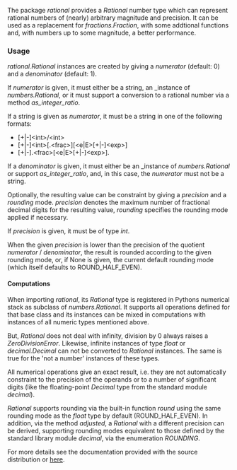 The package _rational_ provides a _Rational_ number type which can represent
rational numbers of (nearly) arbitrary magnitude and precision. It can be used 
as a replacement for _fractions.Fraction_, with some addtional functions and, 
with numbers up to some magnitude, a better performance.

### Usage

_rational.Rational_ instances are created by giving a _numerator_ (default: 0) 
and a _denominator_ (default: 1).

If _numerator_ is given, it must either be a string, an _instance of 
_numbers.Rational_, or it must support a conversion to a rational number via a 
method _as_integer_ratio_.

If a string is given as _numerator_, it must be a string in one of the 
following formats:

  *  [+|-]\<int>/\<int>
  *  [+|-]\<int>[.\<frac>][<e|E>[+|-]\<exp>]
  *  [+|-].\<frac>[<e|E>[+|-]\<exp>].

If a _denominator_ is given, it must either be an _instance of 
_numbers.Rational_ or support _as_integer_ratio_, and, in this case, the 
_numerator_ must not be a string.

Optionally, the resulting value can be constraint by giving a _precision_ and 
a _rounding_ mode. _precision_ denotes the maximum number of fractional 
decimal digits for the resulting value, _rounding_ specifies the rounding
mode applied if necessary.

If _precision_ is given, it must be of type _int_.

When the given _precision_ is lower than the precision of the quotient 
_numerator_ / _denominator_, the result is rounded according to the given 
rounding mode, or, if None is given, the current default rounding mode (which 
itself defaults to ROUND_HALF_EVEN).

#### Computations

When importing _rational_, its _Rational_ type is registered in Pythons
numerical stack as subclass of _numbers.Rational_. It supports all operations 
defined for that base class and its instances can be mixed in computations 
with instances of all numeric types mentioned above.

But, _Rational_ does not deal with infinity, division by 0 always raises a
_ZeroDivisionError_. Likewise, infinite instances of type _float_ or
_decimal.Decimal_ can not be converted to _Rational_ instances. The same is
true for the 'not a number' instances of these types.

All numerical operations give an exact result, i.e. they are not automatically
constraint to the precision of the operands or to a number of significant
digits (like the floating-point _Decimal_ type from the standard module
_decimal_).

_Rational_ supports rounding via the built-in function _round_ using the same
rounding mode as the _float_ type by default (ROUND_HALF_EVEN). In addition, 
via the method _adjusted_, a _Rational_ with a different precision can be 
derived, supporting rounding modes equivalent to those defined by the standard 
library module _decimal_, via the enumeration _ROUNDING_.

For more details see the documentation provided with the source distribution
or [here](https://rational.readthedocs.io/en/latest).
